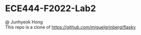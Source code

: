 # ECE444-F2022-Lab2
@ Junhyeok Hong\
This repo is a clone of https://github.com/miguelgrinberg/flasky
